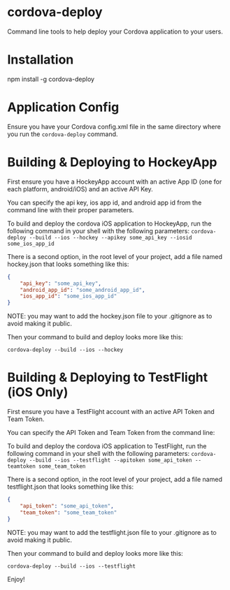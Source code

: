 cordova-deploy
==============

Command line tools to help deploy your Cordova application to your users.

Installation
============
npm install -g cordova-deploy

Application Config
============
Ensure you have your Cordova config.xml file in the same directory where you run the `cordova-deploy` command.

Building &amp; Deploying to HockeyApp
===========
First ensure you have a HockeyApp account with an active App ID (one for each platform, android/iOS) and an active API Key.

You can specify the api key, ios app id, and android app id from the command line with their proper parameters. 

To build and deploy the cordova iOS application to HockeyApp, run the following command in your shell with the following parameters:
`cordova-deploy --build --ios --hockey --apikey some_api_key --iosid some_ios_app_id`

There is a second option, in the root level of your project, add a file named hockey.json that looks something like this:

``` json
{
	"api_key": "some_api_key",
	"android_app_id": "some_android_app_id",
	"ios_app_id": "some_ios_app_id"
}
```

NOTE: you may want to add the hockey.json file to your .gitignore as to avoid making it public.

Then your command to build and deploy looks more like this:

`cordova-deploy --build --ios --hockey`

Building &amp; Deploying to TestFlight (iOS Only)
===========
First ensure you have a TestFlight account with an active API Token and Team Token.

You can specify the API Token and Team Token from the command line:

To build and deploy the cordova iOS application to TestFlight, run the following command in your shell with the following parameters:
`cordova-deploy --build --ios --testflight --apitoken some_api_token --teamtoken some_team_token`

There is a second option, in the root level of your project, add a file named testflight.json that looks something like this:

``` json
{
	"api_token": "some_api_token",
	"team_token": "some_team_token"
}
```

NOTE: you may want to add the testflight.json file to your .gitignore as to avoid making it public.

Then your command to build and deploy looks more like this:

`cordova-deploy --build --ios --testflight`

Enjoy!